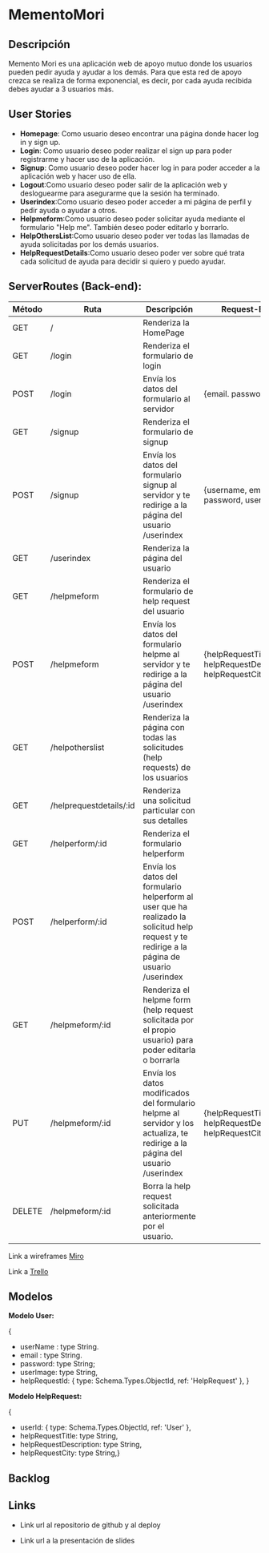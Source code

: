 # MementoMori

## Descripción

Memento Mori es una aplicación web de apoyo mutuo donde los usuarios pueden pedir ayuda y ayudar a los demás. Para que esta red de apoyo crezca se realiza de forma exponencial, es decir, por cada ayuda recibida debes ayudar a 3 usuarios más.

## User Stories
* **Homepage**: Como usuario deseo encontrar una página donde hacer log in y sign up.
* **Login**: Como usuario deseo poder realizar el sign up para poder registrarme y hacer uso de la aplicación.
* **Signup**: Como usuario deseo poder hacer log in para poder acceder a la aplicación web y hacer uso de ella.
* **Logout**:Como usuario deseo poder salir de la aplicación web y desloguearme para asegurarme que la sesión ha terminado.
* **Userindex**:Como usuario deseo poder acceder a mi página de perfil y pedir ayuda o ayudar a otros.
* **Helpmeform**:Como usuario deseo poder solicitar ayuda mediante el formulario "Help me". También deseo poder editarlo y borrarlo.
* **HelpOthersList**:Como usuario deseo poder ver todas las llamadas de ayuda solicitadas por los demás usuarios.
* **HelpRequestDetails**:Como usuario deseo poder ver sobre qué trata cada solicitud de ayuda para decidir si quiero y puedo ayudar.

## ServerRoutes (Back-end):

**Método** |  **Ruta**       |   Descripción    |      Request-Body 
-----------|-----------------|------------------|-------------------
GET        | /               | Renderiza la HomePage |
GET        | /login          | Renderiza el formulario de login |
POST       | /login          | Envía los datos del formulario al servidor | {email. password} |
GET        | /signup         | Renderiza el formulario de signup |
POST       | /signup         | Envía los datos del formulario signup al servidor y te redirige a la página del usuario /userindex | {username, email, password, userImage} |
GET        | /userindex      | Renderiza la página del usuario | 
GET        | /helpmeform     | Renderiza el formulario de help request del usuario |                                       |
POST       | /helpmeform     | Envía los datos del formulario helpme al servidor y te redirige a la página del usuario /userindex | {helpRequestTitle, helpRequestDescription, helpRequestCity}|
GET        | /helpotherslist   | Renderiza la página con todas las solicitudes (help requests) de los usuarios |
GET        | /helprequestdetails/:id | Renderiza una solicitud particular con sus detalles |
GET        |/helperform/:id | Renderiza el formulario helperform |
POST       | /helperform/:id | Envía los datos del formulario helperform al user que ha realizado la solicitud help request y te redirige a la página de usuario /userindex |
GET        | /helpmeform/:id | Renderiza el helpme form (help request solicitada por el propio usuario) para poder editarla o borrarla |
PUT        | /helpmeform/:id | Envía los datos modificados del formulario helpme al servidor y los actualiza, te redirige a la página del usuario /userindex | {helpRequestTitle, helpRequestDescription, helpRequestCity}|
DELETE     | /helpmeform/:id | Borra la help request solicitada anteriormente por el usuario.



Link a wireframes
[Miro](https://miro.com/app/board/o9J_knOMXgU=/)

Link a 
[Trello](https://trello.com/b/BNeRcowY/memento-mori)





## Modelos
**Modelo User:**

{
* userName : type String.
* email : type String.
* password: type String;
* userImage: type String,
* helpRequestId: { type: Schema.Types.ObjectId, ref: 'HelpRequest' }, }

**Modelo HelpRequest:**

{
* userId: { type: Schema.Types.ObjectId, ref: 'User' },
* helpRequestTitle: type String,
* helpRequestDescription: type String,
* helpRequestCity: type String,}


## Backlog 


## Links

* Link url al repositorio de github y al deploy

* Link url a la presentación de slides

